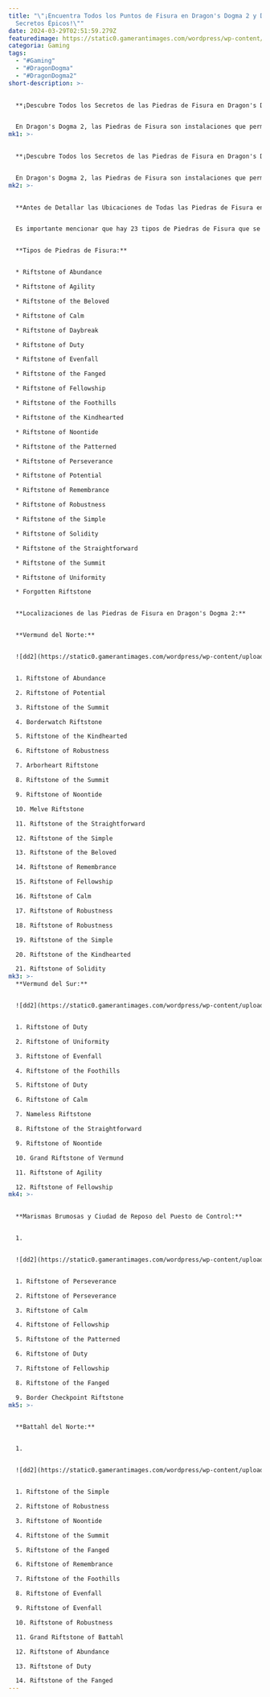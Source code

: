 ```yaml
---
title: "\"¡Encuentra Todos los Puntos de Fisura en Dragon's Dogma 2 y Desbloquea
  Secretos Épicos!\""
date: 2024-03-29T02:51:59.279Z
featuredimage: https://static0.gamerantimages.com/wordpress/wp-content/uploads/2024/03/dragons-dogma-2-grand-riftstone.jpg?q=50&fit=contain&w=1140&h=&dpr=1.5
categoria: Gaming
tags:
  - "#Gaming"
  - "#DragonDogma"
  - "#DragonDogma2"
short-description: >-
  

  **¡Descubre Todos los Secretos de las Piedras de Fisura en Dragon's Dogma 2 y Domina el Juego!**


  En Dragon's Dogma 2, las Piedras de Fisura son instalaciones que permiten a los jugadores convocar peones que cumplan con sus preferencias especificadas. Aunque algunos jugadores pueden conformarse con usar solo las Piedras de Fisura que se en
mk1: >-
  

  **¡Descubre Todos los Secretos de las Piedras de Fisura en Dragon's Dogma 2 y Domina el Juego!**


  En Dragon's Dogma 2, las Piedras de Fisura son instalaciones que permiten a los jugadores convocar peones que cumplan con sus preferencias especificadas. Aunque algunos jugadores pueden conformarse con usar solo las Piedras de Fisura que se encuentran en los principales asentamientos, hay muchas más dispersas por todo el mapa. De hecho, ¡hay más de 50 Piedras de Fisura en Dragon's Dogma 2! Esta guía está aquí para ayudar a los jugadores a encontrarlas todas.
mk2: >-
  

  **Antes de Detallar las Ubicaciones de Todas las Piedras de Fisura en Dragon's Dogma 2:**


  Es importante mencionar que hay 23 tipos de Piedras de Fisura que se encuentran fuera de los asentamientos principales del juego. Los detalles sobre esos tipos se pueden encontrar a continuación, y se recomienda a los jugadores activar al menos uno de cada tipo. Esto se debe a que activar una Piedra de Fisura en la naturaleza hará que su filtro sea accesible a través de la Gran Piedra de Fisura de Vermund, lo que facilitará a los jugadores encontrar peones deseables en Vernworth.


  **Tipos de Piedras de Fisura:**


  * Riftstone of Abundance

  * Riftstone of Agility

  * Riftstone of the Beloved

  * Riftstone of Calm

  * Riftstone of Daybreak

  * Riftstone of Duty

  * Riftstone of Evenfall

  * Riftstone of the Fanged

  * Riftstone of Fellowship

  * Riftstone of the Foothills

  * Riftstone of the Kindhearted

  * Riftstone of Noontide

  * Riftstone of the Patterned

  * Riftstone of Perseverance

  * Riftstone of Potential

  * Riftstone of Remembrance

  * Riftstone of Robustness

  * Riftstone of the Simple

  * Riftstone of Solidity

  * Riftstone of the Straightforward

  * Riftstone of the Summit

  * Riftstone of Uniformity

  * Forgotten Riftstone


  **Localizaciones de las Piedras de Fisura en Dragon's Dogma 2:**


  **Vermund del Norte:**


  ![dd2](https://static0.gamerantimages.com/wordpress/wp-content/uploads/2024/03/dragons-dogma-2-northern-vermund-riftstone-map.jpg?q=50&fit=crop&w=1500&dpr=1.5 "dd2")


  1. Riftstone of Abundance

  2. Riftstone of Potential

  3. Riftstone of the Summit

  4. Borderwatch Riftstone

  5. Riftstone of the Kindhearted

  6. Riftstone of Robustness

  7. Arborheart Riftstone

  8. Riftstone of the Summit

  9. Riftstone of Noontide

  10. Melve Riftstone

  11. Riftstone of the Straightforward

  12. Riftstone of the Simple

  13. Riftstone of the Beloved

  14. Riftstone of Remembrance

  15. Riftstone of Fellowship

  16. Riftstone of Calm

  17. Riftstone of Robustness

  18. Riftstone of Robustness

  19. Riftstone of the Simple

  20. Riftstone of the Kindhearted

  21. Riftstone of Solidity
mk3: >-
  **Vermund del Sur:**


  ![dd2](https://static0.gamerantimages.com/wordpress/wp-content/uploads/2024/03/dragons-dogma-2-southern-vermund-riftstone-map.jpg?q=50&fit=crop&w=1500&dpr=1.5 "dd2")


  1. Riftstone of Duty

  2. Riftstone of Uniformity

  3. Riftstone of Evenfall

  4. Riftstone of the Foothills

  5. Riftstone of Duty

  6. Riftstone of Calm

  7. Nameless Riftstone

  8. Riftstone of the Straightforward

  9. Riftstone of Noontide

  10. Grand Riftstone of Vermund

  11. Riftstone of Agility

  12. Riftstone of Fellowship
mk4: >-
  

  **Marismas Brumosas y Ciudad de Reposo del Puesto de Control:**


  1.


  ![dd2](https://static0.gamerantimages.com/wordpress/wp-content/uploads/2024/03/dragons-dogma-2-misty-marshes-riftstone-map.jpg?q=50&fit=crop&w=1500&dpr=1.5 "dd2")


  1. Riftstone of Perseverance

  2. Riftstone of Perseverance

  3. Riftstone of Calm

  4. Riftstone of Fellowship

  5. Riftstone of the Patterned

  6. Riftstone of Duty

  7. Riftstone of Fellowship

  8. Riftstone of the Fanged

  9. Border Checkpoint Riftstone
mk5: >-
  

  **Battahl del Norte:**


  1.


  ![dd2](https://static0.gamerantimages.com/wordpress/wp-content/uploads/2024/03/dragons-dogma-2-northern-battahl-riftstone-map.jpg?q=50&fit=crop&w=1500&dpr=1.5 "dd2")


  1. Riftstone of the Simple

  2. Riftstone of Robustness

  3. Riftstone of Noontide

  4. Riftstone of the Summit

  5. Riftstone of the Fanged

  6. Riftstone of Remembrance

  7. Riftstone of the Foothills

  8. Riftstone of Evenfall

  9. Riftstone of Evenfall

  10. Riftstone of Robustness

  11. Grand Riftstone of Battahl

  12. Riftstone of Abundance

  13. Riftstone of Duty

  14. Riftstone of the Fanged
---
```

